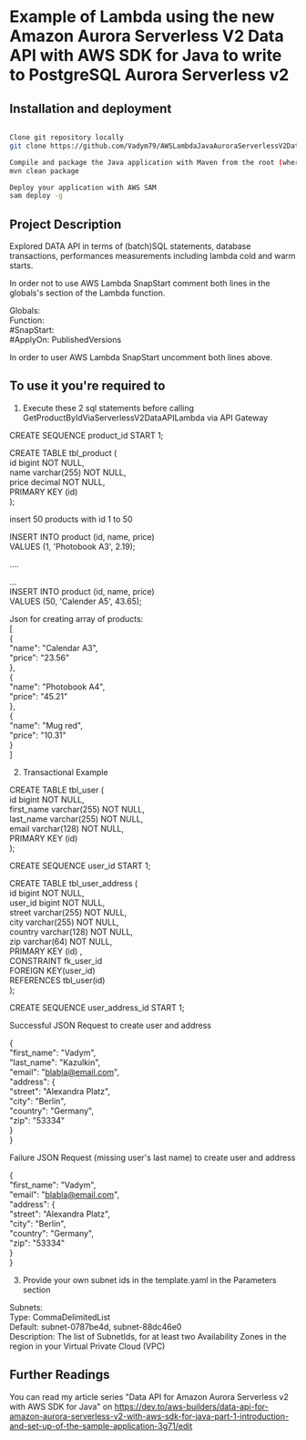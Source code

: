 # Example of Lambda using the new Amazon Aurora Serverless V2 Data API with AWS SDK for Java to write to PostgreSQL Aurora Serverless v2


## Installation and deployment

```bash

Clone git repository locally
git clone https://github.com/Vadym79/AWSLambdaJavaAuroraServerlessV2DataApi.git

Compile and package the Java application with Maven from the root (where pom.xml is located) of the project
mvn clean package

Deploy your application with AWS SAM
sam deploy -g  
```

## Project Description 
Explored DATA API in terms of (batch)SQL statements, database transactions, performances measurements including lambda cold and warm starts. 

In order not to use AWS Lambda SnapStart comment both lines in the globals's section of the Lambda function.

Globals:  
  Function:  
     #SnapStart:  
       #ApplyOn: PublishedVersions   

In order to user AWS Lambda SnapStart uncomment both lines above.  

## To use it you're required to

1) Execute these 2  sql statements before calling GetProductByIdViaServerlessV2DataAPILambda via API Gateway  

CREATE SEQUENCE product_id START 1; 

CREATE TABLE tbl_product (  
    id bigint NOT NULL,  
    name varchar(255) NOT NULL,  
    price decimal NOT NULL,  
    PRIMARY KEY (id)      
);

insert 50 products with id 1 to 50  

INSERT INTO product (id, name, price)  
VALUES (1, 'Photobook A3', 2.19);   

....  

...  
INSERT INTO product (id, name, price)  
VALUES (50, 'Calender A5', 43.65);  

Json for creating array of products:  
[  
	{   
	"name": "Calendar A3",  
	"price": "23.56"  
	},  
	{   
	"name": "Photobook A4",  
	"price": "45.21"  
	},  
	{   
	"name": "Mug red",  
	"price": "10.31"  
	}	  
]  

2) Transactional Example  

CREATE TABLE tbl_user (  
    id bigint NOT NULL,  
    first_name varchar(255) NOT NULL,  
    last_name varchar(255) NOT NULL,  
    email varchar(128) NOT NULL,  
    PRIMARY KEY (id)     
);  

CREATE SEQUENCE user_id START 1;

CREATE TABLE tbl_user_address (  
    id bigint NOT NULL,  
    user_id bigint NOT NULL,  
    street varchar(255) NOT NULL,  
    city varchar(255) NOT NULL,  
    country varchar(128) NOT NULL,  
    zip varchar(64) NOT NULL,  
    PRIMARY KEY (id) ,    
    CONSTRAINT fk_user_id  
      FOREIGN KEY(user_id)   
	  REFERENCES tbl_user(id)  
);  

CREATE SEQUENCE user_address_id START 1;  

Successful JSON Request to create user and address  

{  
  "first_name": "Vadym",  
  "last_name":  "Kazulkin",  
  "email":  "blabla@email.com",  
  "address": {  
     "street": "Alexandra Platz",  
     "city": "Berlin",  
     "country": "Germany",  
     "zip": "53334"  
   }  
}  
 

Failure JSON Request (missing user's last name) to create user and address  

{  
  "first_name": "Vadym",  
  "email":  "blabla@email.com",  
  "address": {  
     "street": "Alexandra Platz",  
     "city": "Berlin",  
     "country": "Germany",  
     "zip": "53334"  
   }  
}  

3) Provide your own subnet ids in the template.yaml in the Parameters section  

 Subnets:  
    Type: CommaDelimitedList    
    Default: subnet-0787be4d, subnet-88dc46e0  
    Description: The list of SubnetIds, for at least two Availability Zones in the  
      region in your Virtual Private Cloud (VPC)
      
## Further Readings 

You can read my article series "Data API for Amazon Aurora Serverless v2 with AWS SDK for Java" on https://dev.to/aws-builders/data-api-for-amazon-aurora-serverless-v2-with-aws-sdk-for-java-part-1-introduction-and-set-up-of-the-sample-application-3g71/edit
  